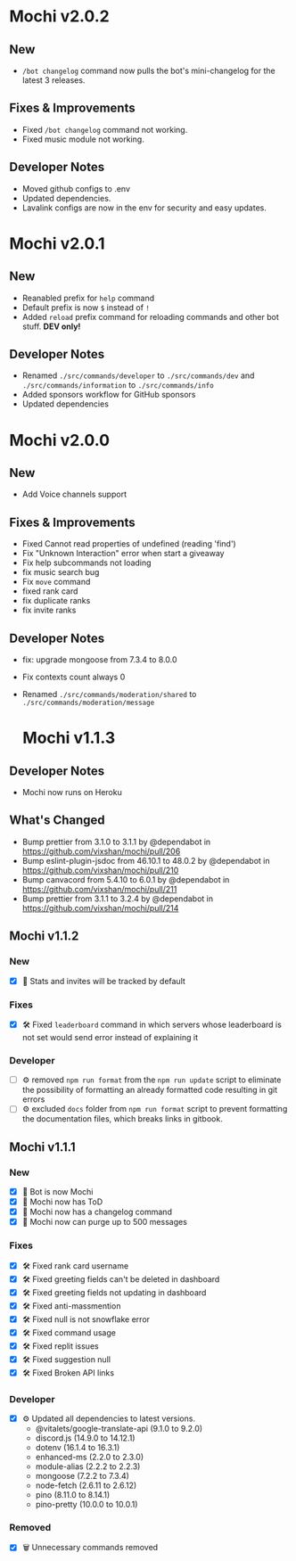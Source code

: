 # Mochi v2.0.2

## New

- `/bot changelog` command now pulls the bot's mini-changelog for the latest 3
  releases.

## Fixes & Improvements

- Fixed `/bot changelog` command not working.
- Fixed music module not working.

## Developer Notes
- Moved github configs to .env
- Updated dependencies.
- Lavalink configs are now in the env for security and easy updates.

# Mochi v2.0.1

## New

- Reanabled prefix for `help` command
- Default prefix is now `$` instead of `!`
- Added `reload` prefix command for reloading commands and other bot stuff.
  **DEV only!**

## Developer Notes

- Renamed `./src/commands/developer` to `./src/commands/dev` and
  `./src/commands/information` to `./src/commands/info`
- Added sponsors workflow for GitHub sponsors
- Updated dependencies

# Mochi v2.0.0

## New

- Add Voice channels support

## Fixes & Improvements

- Fixed Cannot read properties of undefined (reading 'find')
- Fix "Unknown Interaction" error when start a giveaway
- Fix help subcommands not loading
- fix music search bug
- Fix `move` command
- fixed rank card
- fix duplicate ranks
- fix invite ranks

## Developer Notes

- fix: upgrade mongoose from 7.3.4 to 8.0.0
- Fix contexts count always 0
- Renamed `./src/commands/moderation/shared` to
  `./src/commands/moderation/message`

  # Mochi v1.1.3

## Developer Notes

- Mochi now runs on Heroku

## What's Changed

- Bump prettier from 3.1.0 to 3.1.1 by @dependabot in
  https://github.com/vixshan/mochi/pull/206
- Bump eslint-plugin-jsdoc from 46.10.1 to 48.0.2 by @dependabot in
  https://github.com/vixshan/mochi/pull/210
- Bump canvacord from 5.4.10 to 6.0.1 by @dependabot in
  https://github.com/vixshan/mochi/pull/211
- Bump prettier from 3.1.1 to 3.2.4 by @dependabot in
  https://github.com/vixshan/mochi/pull/214

## Mochi v1.1.2

### New

- [x] 📜 Stats and invites will be tracked by default

### Fixes

- [x] 🛠 Fixed `leaderboard` command in which servers whose leaderboard is not
      set would send error instead of explaining it

### Developer

- [ ] ⚙️ removed `npm run format` from the `npm run update` script to eliminate
      the possibility of formatting an already formatted code resulting in git
      errors
- [ ] ⚙️ excluded `docs` folder from `npm run format` script to prevent
      formatting the documentation files, which breaks links in gitbook.

## Mochi v1.1.1

### New

- [x] 🤖 Bot is now Mochi
- [x] 📜 Mochi now has ToD
- [x] 📜 Mochi now has a changelog command
- [x] 📜 Mochi now can purge up to 500 messages

### Fixes

- [x] 🛠 Fixed rank card username
- [x] 🛠 Fixed greeting fields can't be deleted in dashboard
- [x] 🛠 Fixed greeting fields not updating in dashboard
- [x] 🛠 Fixed anti-massmention
- [x] 🛠 Fixed null is not snowflake error
- [x] 🛠 Fixed command usage
- [x] 🛠 Fixed replit issues
- [x] 🛠 Fixed suggestion null
- [x] 🛠 Fixed Broken API links

### Developer

- [x] ⚙️ Updated all dependencies to latest versions.
  - @vitalets/google-translate-api (9.1.0 to 9.2.0)
  - discord.js (14.9.0 to 14.12.1)
  - dotenv (16.1.4 to 16.3.1)
  - enhanced-ms (2.2.0 to 2.3.0)
  - module-alias (2.2.2 to 2.2.3)
  - mongoose (7.2.2 to 7.3.4)
  - node-fetch (2.6.11 to 2.6.12)
  - pino (8.11.0 to 8.14.1)
  - pino-pretty (10.0.0 to 10.0.1)

### Removed

- [x] 🗑️ Unnecessary commands removed
